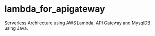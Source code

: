 # lambda_for_apigateway
Serverless Architecture using AWS Lambda, API Gateway and MysqlDB using Java.




